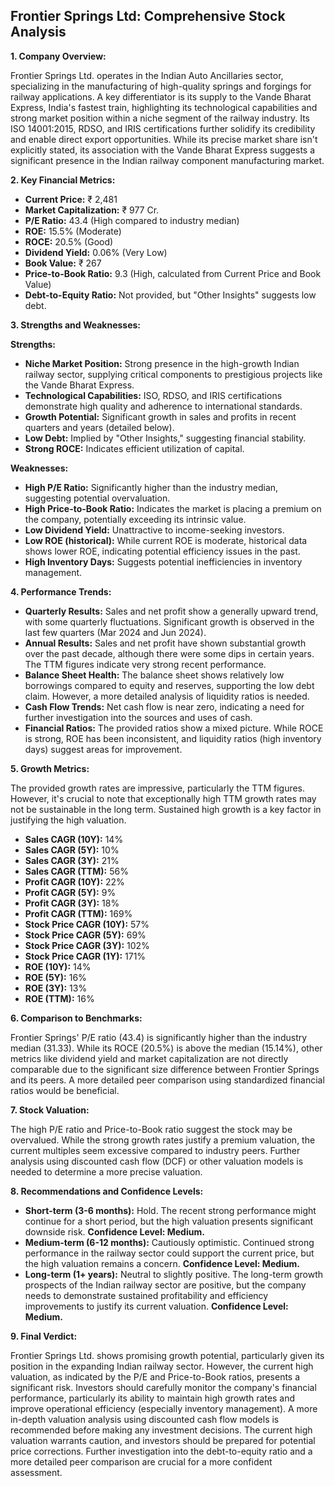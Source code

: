 ## Frontier Springs Ltd: Comprehensive Stock Analysis

**1. Company Overview:**

Frontier Springs Ltd. operates in the Indian Auto Ancillaries sector, specializing in the manufacturing of high-quality springs and forgings for railway applications.  A key differentiator is its supply to the Vande Bharat Express, India's fastest train, highlighting its technological capabilities and strong market position within a niche segment of the railway industry.  Its ISO 14001:2015, RDSO, and IRIS certifications further solidify its credibility and enable direct export opportunities.  While its precise market share isn't explicitly stated, its association with the Vande Bharat Express suggests a significant presence in the Indian railway component manufacturing market.


**2. Key Financial Metrics:**

* **Current Price:** ₹ 2,481
* **Market Capitalization:** ₹ 977 Cr.
* **P/E Ratio:** 43.4 (High compared to industry median)
* **ROE:** 15.5% (Moderate)
* **ROCE:** 20.5% (Good)
* **Dividend Yield:** 0.06% (Very Low)
* **Book Value:** ₹ 267
* **Price-to-Book Ratio:** 9.3 (High, calculated from Current Price and Book Value)
* **Debt-to-Equity Ratio:** Not provided, but "Other Insights" suggests low debt.


**3. Strengths and Weaknesses:**

**Strengths:**

* **Niche Market Position:** Strong presence in the high-growth Indian railway sector, supplying critical components to prestigious projects like the Vande Bharat Express.
* **Technological Capabilities:**  ISO, RDSO, and IRIS certifications demonstrate high quality and adherence to international standards.
* **Growth Potential:**  Significant growth in sales and profits in recent quarters and years (detailed below).
* **Low Debt:**  Implied by "Other Insights," suggesting financial stability.
* **Strong ROCE:** Indicates efficient utilization of capital.


**Weaknesses:**

* **High P/E Ratio:**  Significantly higher than the industry median, suggesting potential overvaluation.
* **High Price-to-Book Ratio:**  Indicates the market is placing a premium on the company, potentially exceeding its intrinsic value.
* **Low Dividend Yield:**  Unattractive to income-seeking investors.
* **Low ROE (historical):** While current ROE is moderate, historical data shows lower ROE, indicating potential efficiency issues in the past.
* **High Inventory Days:** Suggests potential inefficiencies in inventory management.


**4. Performance Trends:**

* **Quarterly Results:** Sales and net profit show a generally upward trend, with some quarterly fluctuations.  Significant growth is observed in the last few quarters (Mar 2024 and Jun 2024).
* **Annual Results:**  Sales and net profit have shown substantial growth over the past decade, although there were some dips in certain years.  The TTM figures indicate very strong recent performance.
* **Balance Sheet Health:**  The balance sheet shows relatively low borrowings compared to equity and reserves, supporting the low debt claim.  However, a more detailed analysis of liquidity ratios is needed.
* **Cash Flow Trends:** Net cash flow is near zero, indicating a need for further investigation into the sources and uses of cash.
* **Financial Ratios:**  The provided ratios show a mixed picture. While ROCE is strong, ROE has been inconsistent, and liquidity ratios (high inventory days) suggest areas for improvement.


**5. Growth Metrics:**

The provided growth rates are impressive, particularly the TTM figures. However, it's crucial to note that exceptionally high TTM growth rates may not be sustainable in the long term.  Sustained high growth is a key factor in justifying the high valuation.

* **Sales CAGR (10Y):** 14%
* **Sales CAGR (5Y):** 10%
* **Sales CAGR (3Y):** 21%
* **Sales CAGR (TTM):** 56%
* **Profit CAGR (10Y):** 22%
* **Profit CAGR (5Y):** 9%
* **Profit CAGR (3Y):** 18%
* **Profit CAGR (TTM):** 169%
* **Stock Price CAGR (10Y):** 57%
* **Stock Price CAGR (5Y):** 69%
* **Stock Price CAGR (3Y):** 102%
* **Stock Price CAGR (1Y):** 171%
* **ROE (10Y):** 14%
* **ROE (5Y):** 16%
* **ROE (3Y):** 13%
* **ROE (TTM):** 16%


**6. Comparison to Benchmarks:**

Frontier Springs' P/E ratio (43.4) is significantly higher than the industry median (31.33).  While its ROCE (20.5%) is above the median (15.14%), other metrics like dividend yield and market capitalization are not directly comparable due to the significant size difference between Frontier Springs and its peers.  A more detailed peer comparison using standardized financial ratios would be beneficial.


**7. Stock Valuation:**

The high P/E ratio and Price-to-Book ratio suggest the stock may be overvalued.  While the strong growth rates justify a premium valuation, the current multiples seem excessive compared to industry peers.  Further analysis using discounted cash flow (DCF) or other valuation models is needed to determine a more precise valuation.


**8. Recommendations and Confidence Levels:**

* **Short-term (3-6 months):** Hold.  The recent strong performance might continue for a short period, but the high valuation presents significant downside risk.  **Confidence Level: Medium.**
* **Medium-term (6-12 months):** Cautiously optimistic.  Continued strong performance in the railway sector could support the current price, but the high valuation remains a concern.  **Confidence Level: Medium.**
* **Long-term (1+ years):**  Neutral to slightly positive.  The long-term growth prospects of the Indian railway sector are positive, but the company needs to demonstrate sustained profitability and efficiency improvements to justify its current valuation.  **Confidence Level: Medium.**


**9. Final Verdict:**

Frontier Springs Ltd. shows promising growth potential, particularly given its position in the expanding Indian railway sector. However, the current high valuation, as indicated by the P/E and Price-to-Book ratios, presents a significant risk.  Investors should carefully monitor the company's financial performance, particularly its ability to maintain high growth rates and improve operational efficiency (especially inventory management).  A more in-depth valuation analysis using discounted cash flow models is recommended before making any investment decisions.  The current high valuation warrants caution, and investors should be prepared for potential price corrections.  Further investigation into the debt-to-equity ratio and a more detailed peer comparison are crucial for a more confident assessment.
